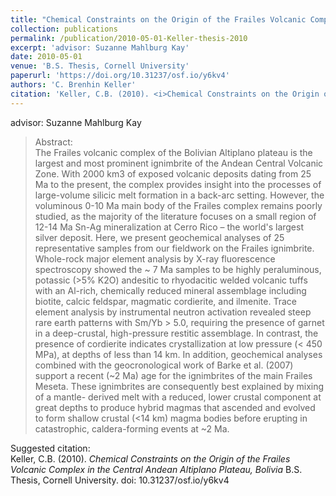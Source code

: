 ```yaml
---
title: "Chemical Constraints on the Origin of the Frailes Volcanic Complex in the Central Andean Altiplano Plateau, Bolivia"
collection: publications
permalink: /publication/2010-05-01-Keller-thesis-2010
excerpt: 'advisor: Suzanne Mahlburg Kay'
date: 2010-05-01
venue: 'B.S. Thesis, Cornell University'
paperurl: 'https://doi.org/10.31237/osf.io/y6kv4'
authors: 'C. Brenhin Keller'
citation: 'Keller, C.B. (2010). <i>Chemical Constraints on the Origin of the Frailes Volcanic Complex in the Central Andean Altiplano Plateau, Bolivia</i> B.S. Thesis, Cornell University. doi: 10.31237/osf.io/y6kv4'
---
```


advisor: Suzanne Mahlburg Kay

>Abstract: <br/>The Frailes volcanic complex of the Bolivian Altiplano plateau is the largest and most prominent ignimbrite of the Andean Central Volcanic Zone. With 2000 km3 of exposed volcanic deposits dating from 25 Ma to the present, the complex provides insight into the processes of large-volume silicic melt formation in a back-arc setting. However, the voluminous 0-10 Ma main body of the Frailes complex remains poorly studied, as the majority of the literature focuses on a small region of 12-14 Ma Sn-Ag mineralization at Cerro Rico – the world's largest silver deposit. Here, we present geochemical analyses of 25 representative samples from our fieldwork on the Frailes ignimbrite. Whole-rock major element analysis by X-ray fluorescence spectroscopy showed the ~ 7 Ma samples to be highly peraluminous, potassic (>5% K2O) andesitic to rhyodacitic welded volcanic tuffs with an Al-rich, chemically reduced mineral assemblage including biotite, calcic feldspar, magmatic cordierite, and ilmenite. Trace element analysis by instrumental neutron activation revealed steep rare earth patterns with Sm/Yb > 5.0, requiring the presence of garnet in a deep-crustal, high-pressure restitic assemblage. In contrast, the presence of cordierite indicates crystallization at low pressure (< 450 MPa), at depths of less than 14 km. In addition, geochemical analyses combined with the geocronological work of Barke et al. (2007) support a recent (~2 Ma) age for the ignimbrites of the main Frailes Meseta. These ignimbrites are consequently best explained by mixing of a mantle- derived melt with a reduced, lower crustal component at great depths to produce hybrid magmas that ascended and evolved to form shallow crustal (<14 km) magma bodies before erupting in catastrophic, caldera-forming events at ~2 Ma.

Suggested citation: <br/>Keller, C.B. (2010). <i>Chemical Constraints on the Origin of the Frailes Volcanic Complex in the Central Andean Altiplano Plateau, Bolivia</i> B.S. Thesis, Cornell University. doi: 10.31237/osf.io/y6kv4